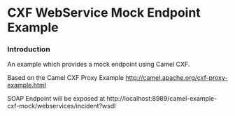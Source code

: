 # CXF WebService Mock Endpoint Example

### Introduction

An example which provides a mock endpoint using Camel CXF.

Based on the Camel CXF Proxy Example <http://camel.apache.org/cxf-proxy-example.html>

SOAP Endpoint will be exposed at http://localhost:8989/camel-example-cxf-mock/webservices/incident?wsdl